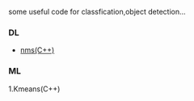 some useful code for classfication,object detection...

### DL

* [nms(C++)](https://github.com/jackcywang/Machine_Deep_Learning_Tools_Code/blob/master/nms.cpp)



### ML

1.Kmeans(C++)
